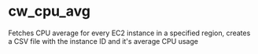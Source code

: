 # cw_cpu_avg
Fetches CPU average for every EC2 instance in a specified region, creates a CSV file with the instance ID and it's average CPU usage
